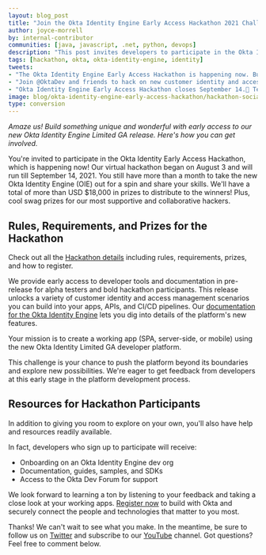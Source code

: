 ```yaml
---
layout: blog_post
title: "Join the Okta Identity Engine Early Access Hackathon 2021 Challenge"
author: joyce-morrell
by: internal-contributor
communities: [java, javascript, .net, python, devops]
description: "This post invites developers to participate in the Okta Identity Early Access Hackathon 2021, which began on August 3 and runs online till September 14. There are generous prizes for top-notch working apps and supportive hackers."
tags: [hackathon, okta, okta-identity-engine, identity]
tweets:
- "The Okta Identity Engine Early Access Hackathon is happening now. Build a top-notch app for a chance at fantastic prizes. 🏆"
- "Join @OktaDev and friends to hack on new customer identity and access management features from @Okta. 🛠️"
- "Okta Identity Engine Early Access Hackathon closes September 14.🏁 Test drive the limited release and show us your stuff!"
image: blog/okta-identity-engine-early-access-hackathon/hackathon-social.png
type: conversion
---
```


*Amaze us! Build something unique and wonderful with early access to our new Okta Identity Engine Limited GA release. Here's how you can get involved.* 

You're invited to participate in the Okta Identity Early Access Hackathon, which is happening now! Our virtual hackathon began on August 3 and will run till September 14, 2021. You still have more than a month to take the new Okta Identity Engine (OIE) out for a spin and share your skills. We'll have a total of more than USD $18,000 in prizes to distribute to the winners! Plus, cool swag prizes for our most supportive and collaborative hackers.  

## Rules, Requirements, and Prizes for the Hackathon

Check out all the [Hackathon details](https://okta-hackathon-2021.devpost.com/) including rules, requirements, prizes, and how to register.  

We provide early access to developer tools and documentation in pre-release for alpha testers and bold hackathon participants. This release unlocks a variety of customer identity and access management scenarios you can build into your apps, APIs, and CI/CD pipelines. Our [documentation for the Okta Identity Engine](https://help.okta.com/en/oie/Content/Topics/identity-engine/oie-get-started.htm) lets you dig into details of the platform's new features. 

Your mission is to create a working app (SPA, server-side, or mobile) using the new Okta Identity Limited GA developer platform. 

This challenge is your chance to push the platform beyond its boundaries and explore new possibilities. We're eager to get feedback from developers at this early stage in the platform development process. 

## Resources for Hackathon Participants

In addition to giving you room to explore on your own, you'll also have help and resources readily available. 

In fact, developers who sign up to participate will receive:

- Onboarding on an Okta Identity Engine dev org 
- Documentation, guides, samples, and SDKs 
- Access to the Okta Dev Forum for support

We look forward to learning a ton by listening to your feedback and taking a close look at your working apps. [Register now](https://okta-hackathon-2021.devpost.com/) to build with Okta and securely connect the people and technologies that matter to you most. 

Thanks! We can't wait to see what you make. In the meantime, be sure to follow us on [Twitter](https://twitter.com/oktadev) and subscribe to our [YouTube](https://www.youtube.com/c/oktadev) channel. Got questions? Feel free to comment below.
